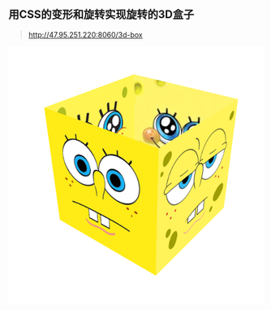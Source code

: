 用CSS的变形和旋转实现旋转的3D盒子
---
> http://47.95.251.220:8060/3d-box

![box](https://github.com/cyjsysu/3D_BOX/blob/master/img/3d-box.PNG)